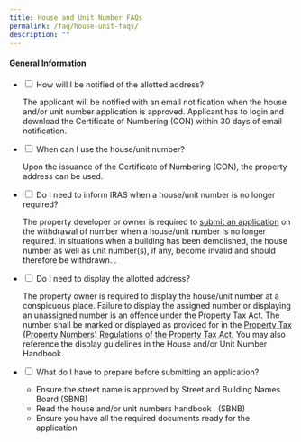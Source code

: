 ```yaml
---
title: House and Unit Number FAQs
permalink: /faq/house-unit-faqs/
description: ""
---
```

<h4>General Information</h4>

<ul class="jekyllcodex_accordion">
	<li>
    <input type="checkbox" id="accordion1">
    <label for="accordion1">How will I be notified of the allotted address?</label>
    <div>
      <p>The applicant will be notified with an email notification when the house and/or unit number application is approved. Applicant has to login and download the Certificate of Numbering (CON) within 30 days of email notification.</p>
          </div>
</li>
	
<li>
    <input type="checkbox" id="accordion2">
    <label for="accordion2">When can I use the house/unit number?</label>
    <div>
      <p>Upon the issuance of the Certificate of Numbering (CON), the property address can be used.</p>
          </div>
</li>
	
<li>
    <input type="checkbox" id="accordion3">
    <label for="accordion3">Do I need to inform IRAS when a house/unit number is no longer required?</label>
    <div>
      <p>The property developer or owner is required to <a href="https://digitalservice.propertynaa.gov.sg">submit an application</a> on the withdrawal of number when a house/unit number is no longer required. In situations when a building has been demolished, the house number as well as unit number(s), if any, become invalid and should therefore be withdrawn. .</p>
          </div>
</li>	
	
<li>
    <input type="checkbox" id="accordion4">
    <label for="accordion4">Do I need to display the allotted address?</label>
    <div>
      <p>The property owner is required to display the house/unit number at a conspicuous place. Failure to display the assigned number or displaying an unassigned number is an offence under the Property Tax Act.
The number shall be marked or displayed as provided for in the <a href="https://www.iras.gov.sg/media/docs/default-source/uploadedfiles/pdf/propertytaxpropertynumbersregulations.pdf?sfvrsn=1673256f_4">Property Tax (Property Numbers) Regulations of the Property Tax Act.</a>  You may also reference the display guidelines in the House and/or Unit Number Handbook.</p>
          </div>
</li>	
	
<li>
    <input type="checkbox" id="accordion4">
    <label for="accordion4">What do I have to prepare before submitting an application?</label>
    <div>
      <p></p><ul>
			<li>Ensure the street name is approved by Street and Building Names Board (SBNB)&nbsp;</li>
			<li>Read the house and/or unit numbers handbook&nbsp;&nbsp; (SBNB)&nbsp;</li>
			<li>Ensure you have all the required documents ready for the application&nbsp;</li><p></p>
          </ul></div>
</li>	
	
	
</ul>